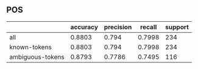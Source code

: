 
## POS

|                  | accuracy | precision | recall | support |
|------------------|----------|-----------|--------|---------|
| all              | 0.8803   | 0.794     | 0.7998 | 234     |
| known-tokens     | 0.8803   | 0.794     | 0.7998 | 234     |
| ambiguous-tokens | 0.8793   | 0.7786    | 0.7495 | 116     |

